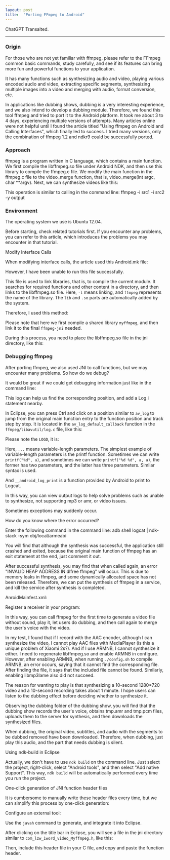 ```yaml
---
layout: post
title:  "Porting FFmpeg to Android"
---
```


ChatGPT Transalted.

---

### Origin

For those who are not yet familiar with ffmpeg, please refer to the FFmpeg common basic commands, study carefully, and see if its features can bring more fun and powerful functions to your application.

It has many functions such as synthesizing audio and video, playing various encoded audio and video, extracting specific segments, synthesizing multiple images into a video and merging with audio, format conversion, etc.

In applications like dubbing shows, dubbing is a very interesting experience, and we also intend to develop a dubbing module. Therefore, we found this tool ffmpeg and tried to port it to the Android platform. It took me about 3 to 4 days, experiencing multiple versions of attempts. Many articles online were not helpful until I found the article titled "Using ffmpeg on Android and Calling Interfaces", which finally led to success. I tried many versions, only the combination of ffmpeg 1.2 and ndkr9 could be successfully ported.

### Approach

ffmpeg is a program written in C language, which contains a main function. We first compile the libffmpeg.so file under Android NDK, and then use this library to compile the ffmpeg.c file. We modify the main function in the ffmpeg.c file to the video_merge function, that is, video_merge(int argc, char **argv). Next, we can synthesize videos like this:

This operation is similar to calling in the command line: ffmpeg -i src1 -i src2 -y output

### Environment

The operating system we use is Ubuntu 12.04.

Before starting, check related tutorials first. If you encounter any problems, you can refer to this article, which introduces the problems you may encounter in that tutorial.

Modify Interface Calls

When modifying interface calls, the article used this Android.mk file:

However, I have been unable to run this file successfully.

This file is used to link libraries, that is, to compile the current module. It searches for required functions and other content in a directory, and then links to the libffmpeg.so file. Here, `-l` means linking, and `ffmpeg` represents the name of the library. The `lib` and `.so` parts are automatically added by the system.

Therefore, I used this method:

Please note that here we first compile a shared library `myffmpeg`, and then link it to the final `ffmpeg-jni` needed.

During this process, you need to place the libffmpeg.so file in the jni directory, like this:

### Debugging ffmpeg

After porting ffmpeg, we also used JNI to call functions, but we may encounter many problems. So how do we debug?

It would be great if we could get debugging information just like in the command line:

This log can help us find the corresponding position, and add a Log.i statement nearby.

In Eclipse, you can press Ctrl and click on a position similar to `av_log` to jump from the original main function entry to the function position and track step by step. It is located in the `av_log_default_callback` function in the `ffmpeg/libavutil/log.c` file, like this:

Please note the `LOGD`, it is:

Here, `...` means variable-length parameters. The simplest example of variable-length parameters is the printf function. Sometimes we can write `printf("%d", a)`, and sometimes we can write `printf("%d %d", a, a)`, the former has two parameters, and the latter has three parameters. Similar syntax is used.

And `__android_log_print` is a function provided by Android to print to Logcat.

In this way, you can view output logs to help solve problems such as unable to synthesize, not supporting mp3 or amr, or video issues.

Sometimes exceptions may suddenly occur.

How do you know where the error occurred?

Enter the following command in the command line: adb shell logcat | ndk-stack -sym obj/local/armeabi

You will find that although the synthesis was successful, the application still crashed and exited, because the original main function of ffmpeg has an exit statement at the end, just comment it out.

After successful synthesis, you may find that when called again, an error "INVALID HEAP ADDRESS IN dlfree ffmpeg" will occur. This is due to memory leaks in ffmpeg, and some dynamically allocated space has not been released. Therefore, we can put the synthesis of ffmpeg in a service, and kill the service after synthesis is completed.

AnroidMainfest.xml:

Register a receiver in your program:

In this way, you can call ffmpeg for the first time to generate a video file without sound, play it, let users do dubbing, and then call again to merge the user's voice with the video.

In my test, I found that if I record with the AAC encoder, although I can synthesize the video, I cannot play AAC files with MediaPlayer (is this a unique problem of Xiaomi 2s?). And if I use ARMNB, I cannot synthesize it either. I need to regenerate libffmpeg.so and enable ARMNB in configure. However, after enabling ARMNB, when running `./config.sh` to compile ARMNB, an error occurs, saying that it cannot find the corresponding file. After finding the file, it says that the included file cannot be found. Similarly, enabling libmp3lame also did not succeed.

The reason for wanting to play is that synthesizing a 10-second 1280*720 video and a 10-second recording takes about 1 minute. I hope users can listen to the dubbing effect before deciding whether to synthesize it.

Observing the dubbing folder of the dubbing show, you will find that the dubbing show records the user's voice, obtains tmp.amr and tmp.pcm files, uploads them to the server for synthesis, and then downloads the synthesized files.

When dubbing, the original video, subtitles, and audio with the segments to be dubbed removed have been downloaded. Therefore, when dubbing, just play this audio, and the part that needs dubbing is silent.

Using ndk-build in Eclipse

Actually, we don't have to use `ndk build` on the command line. Just select the project, right-click, select "Android tools", and then select "Add native Support". This way, `ndk build` will be automatically performed every time you run the project.

One-click generation of JNI function header files

It is cumbersome to manually write these header files every time, but we can simplify this process by one-click generation:

Configure an external tool:

Use the `javah` command to generate, and integrate it into Eclipse.

After clicking on the title bar in Eclipse, you will see a file in the jni directory similar to `com_lzw_iword_video_Myffmpeg.h`, like this:

Then, include this header file in your C file, and copy and paste the function header.